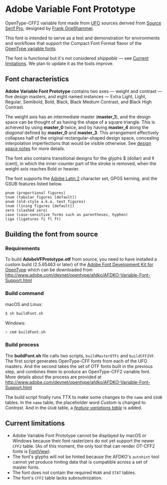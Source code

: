 # Adobe Variable Font Prototype

OpenType-CFF2 variable font made from [UFO] sources derived from [Source Serif Pro],
designed by [Frank Grießhammer].

This font is intended to serve as a test and demonstration for environments and workflows
that support the Compact Font Format flavor of the [OpenType variable fonts].

The font is functional but it's not considered *shippable* — see [Current limitations].
We plan to update it as the tools improve.

[UFO]: http://unifiedfontobject.org/
[Source Serif Pro]: https://github.com/adobe-fonts/source-serif-pro
[Frank Grießhammer]: https://github.com/frankrolf
[OpenType variable fonts]: https://medium.com/@tiro/introducing-opentype-variable-fonts-12ba6cd2369
[Current limitations]: #current-limitations


## Font characteristics

**Adobe Variable Font Prototype** contains two axes — weight and contrast — five design
masters, and eight named instances — Extra Light, Light, Regular, Semibold, Bold, Black,
Black Medium Contrast, and Black High Contrast.

The weight axis has an intermediate master (**master_1**), and the design space can be
thought of as having the shape of a square triangle. This is achieved by using **master_0**
twice, and by having **master_4** along the *diagonal* defined by **master_0** and
**master_3**. This arrangement effectively collapses half of the original rectangular-shaped
design space, concealing interpolation imperfections that would be visible otherwise.
See [design space notes](DesignSpaceNotes) for more details.

The font also contains transitional designs for the glyphs $ (dollar) and ¢ (cent), in
which the inner-counter part of the stroke is removed, when the weight axis reaches Bold
or heavier.

The font supports the [Adobe Latin 2] character set, GPOS kerning, and the GSUB features
listed below.

    pnum (proportional figures)
    tnum (tabular figures [default])
    onum (old-style a.k.a. text figures)
    lnum (lining figures [default])
    zero (slashed zero)
    case (case-sensitive forms such as parentheses, hyphen)
    liga (ligatures fi fl ft)

[Adobe Latin 2]: https://github.com/adobe-type-tools/adobe-latin-charsets#adobe-latin-2-adobe-western-2


## Building the font from source

### Requirements

To build **AdobeVFPrototype.otf** from source, you need to have installed a custom build
(2.5.65463 or later) of the [Adobe Font Development Kit for OpenType] which can be
downloaded from <http://www.adobe.com/devnet/opentype/afdko/AFDKO-Variable-Font-Support.html>

[Adobe Font Development Kit for OpenType]: http://www.adobe.com/devnet/opentype/afdko.html


### Build command

macOS and Linux:

```sh
$ sh buildFont.sh
```

Windows:

```sh
> cmd buildFont.sh
```

### Build process

The **buildFont.sh** file calls two scripts, `buildMasterOTFs` and `buildCFF2VF`.
The first script generates OpenType-CFF fonts from each of the UFO masters. And the
second takes the set of OTF fonts built in the previous step, and combines them to produce
an OpenType-CFF2 variable font. More details about the process are provided at
<http://www.adobe.com/devnet/opentype/afdko/AFDKO-Variable-Font-Support.html>

The build script finally runs TTX to make some changes to the `name` and `GSUB` tables.
In the `name` table, the placeholder word *Custom* is changed to *Contrast*.
And in the `GSUB` table, a *[feature variations table]* is added.

[feature variations table]: https://www.microsoft.com/typography/otspec/chapter2.htm#featvartable


## Current limitations

* Adobe Variable Font Prototype cannot be displayed by macOS or Windows because their font
rasterizers do not yet support the newer `CFF2` table. (As of this moment, the only tool
that can render OT-CFF2 fonts is [FontView]).
* The font's glyphs will not be hinted because the AFDKO's `autohint` tool cannot yet
produce hinting data that is compatible across a set of master fonts.
* The font does not contain the required `MVAR` and `STAT` tables.
* The font's `CFF2` table lacks subroutinization.

[FontView]: https://github.com/googlei18n/fontview
